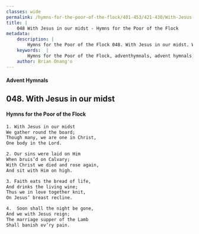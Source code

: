 ```yaml
---
classes: wide
permalink: /hymns-for-the-poor-of-the-flock/401-453/421-430/With-Jesus-in-our-midst/
title: |
    048 With Jesus in our midst - Hymns for the Poor of the Flock
metadata:
    description: |
        Hymns for the Poor of the Flock 048. With Jesus in our midst. With Jesus in our midst We gather round the board;  Though many, we are one in Christ,  One body in the Lord. 
    keywords:  |
        Hymns for the Poor of the Flock, adventhymnals, advent hymnals, With Jesus in our midst, With Jesus in our midst, 
    author: Brian Onang'o
---
```


#### Advent Hymnals
## 048. With Jesus in our midst
####  Hymns for the Poor of the Flock

```txt
1. With Jesus in our midst
We gather round the board; 
Though many, we are one in Christ, 
One body in the Lord.

2. Our sins were laid on Him
When bruis’d on Calvary;
With Christ we died and rose again, 
And sit with Him on high.

3. Faith eats the bread of life,
And drinks the living wine; 
Thus we in love together knit,
On Jesus’ breast recline.

4.  Soon shall the night be gone,
And we with Jesus reign;
The marriage supper of the Lamb 
Shall banish ev’ry pain.
```